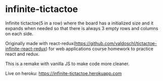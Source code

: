 # infinite-tictactoe

Infinite tictactoe(5 in a row) where the board has a initialized size and it expands when needed so that there is always 3 empty rows and columns on each side.

Originally made with react-redux(https://github.com/valdoschl/tictactoe-infinite-react-redux) for web applications course homework to practice react and redux.

This is a remake with vanilla JS to make code more cleaner.

Live on heroku: https://infinite-tictactoe.herokuapp.com
